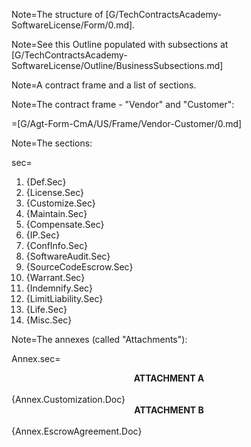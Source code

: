 Note=The structure of [G/TechContractsAcademy-SoftwareLicense/Form/0.md].

Note=See this Outline populated with subsections at [G/TechContractsAcademy-SoftwareLicense/Outline/BusinessSubsections.md]

Note=A contract frame and a list of sections.

Note=The contract frame - "Vendor" and "Customer":

=[G/Agt-Form-CmA/US/Frame/Vendor-Customer/0.md]

Note=The sections:

sec=<ol><li>{Def.Sec}<li>{License.Sec}<li>{Customize.Sec}<li>{Maintain.Sec}<li>{Compensate.Sec}<li>{IP.Sec}<li>{ConfInfo.Sec}<li>{SoftwareAudit.Sec}<li>{SourceCodeEscrow.Sec}<li>{Warrant.Sec}<li>{Indemnify.Sec}<li>{LimitLiability.Sec}<li>{Life.Sec}<li>{Misc.Sec}</ol>

Note=The annexes (called "Attachments"):

Annex.sec=<center><b>ATTACHMENT A</b></center><br>{Annex.Customization.Doc}<center><b>ATTACHMENT B</b></center><br>{Annex.EscrowAgreement.Doc}